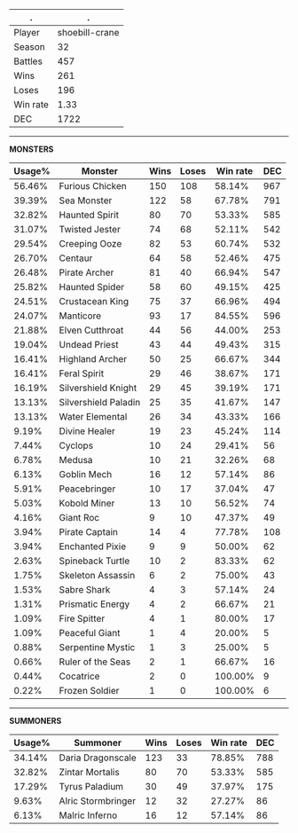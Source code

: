 .|.
|-|-
Player|shoebill-crane
Season|32
Battles|457
Wins|261
Loses|196
Win rate|1.33
DEC|1722

---
**MONSTERS**

Usage%|Monster|Wins|Loses|Win rate|DEC|
-|-|-|-|-|-|
56.46%|Furious Chicken|150|108|58.14%|967|
39.39%|Sea Monster|122|58|67.78%|791|
32.82%|Haunted Spirit|80|70|53.33%|585|
31.07%|Twisted Jester|74|68|52.11%|542|
29.54%|Creeping Ooze|82|53|60.74%|532|
26.70%|Centaur|64|58|52.46%|475|
26.48%|Pirate Archer|81|40|66.94%|547|
25.82%|Haunted Spider|58|60|49.15%|425|
24.51%|Crustacean King|75|37|66.96%|494|
24.07%|Manticore|93|17|84.55%|596|
21.88%|Elven Cutthroat|44|56|44.00%|253|
19.04%|Undead Priest|43|44|49.43%|315|
16.41%|Highland Archer|50|25|66.67%|344|
16.41%|Feral Spirit|29|46|38.67%|171|
16.19%|Silvershield Knight|29|45|39.19%|171|
13.13%|Silvershield Paladin|25|35|41.67%|147|
13.13%|Water Elemental|26|34|43.33%|166|
9.19%|Divine Healer|19|23|45.24%|114|
7.44%|Cyclops|10|24|29.41%|56|
6.78%|Medusa|10|21|32.26%|68|
6.13%|Goblin Mech|16|12|57.14%|86|
5.91%|Peacebringer|10|17|37.04%|47|
5.03%|Kobold Miner|13|10|56.52%|74|
4.16%|Giant Roc|9|10|47.37%|49|
3.94%|Pirate Captain|14|4|77.78%|108|
3.94%|Enchanted Pixie|9|9|50.00%|62|
2.63%|Spineback Turtle|10|2|83.33%|62|
1.75%|Skeleton Assassin|6|2|75.00%|43|
1.53%|Sabre Shark|4|3|57.14%|24|
1.31%|Prismatic Energy|4|2|66.67%|21|
1.09%|Fire Spitter|4|1|80.00%|17|
1.09%|Peaceful Giant|1|4|20.00%|5|
0.88%|Serpentine Mystic|1|3|25.00%|5|
0.66%|Ruler of the Seas|2|1|66.67%|16|
0.44%|Cocatrice|2|0|100.00%|9|
0.22%|Frozen Soldier|1|0|100.00%|6|

---
**SUMMONERS**

Usage%|Summoner|Wins|Loses|Win rate|DEC|
-|-|-|-|-|-|
34.14%|Daria Dragonscale|123|33|78.85%|788|
32.82%|Zintar Mortalis|80|70|53.33%|585|
17.29%|Tyrus Paladium|30|49|37.97%|175|
9.63%|Alric Stormbringer|12|32|27.27%|86|
6.13%|Malric Inferno|16|12|57.14%|86|
